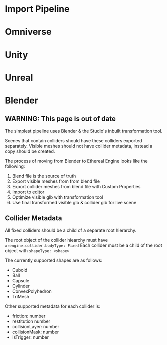 # Import Pipeline

# Omniverse

# Unity

# Unreal

# Blender

## WARNING: This page is out of date

The simplest pipeline uses Blender & the Studio's inbuilt transformation tool. 

Scenes that contain colliders should have these colliders exported separately.
Visible meshes should not have collider metadata, instead a copy should be created.

The process of moving from Blender to Ethereal Engine looks like the following:

1. Blend file is the source of truth
2. Export visible meshes from from blend file
3. Export collider meshes from blend file with Custom Properties
4. Import to editor
5. Optimize visible glb with transformation tool
6. Use final transformed visible glb & collider glb for live scene

## Collider Metadata

All fixed colliders should be a child of a separate root hierarchy.

The root object of the collider hiearchy must have `xrengine.collider.bodyType: Fixed`
Each collider must be a child of the root object with `shapeType: <shape>`

The currently supported shapes are as follows:

- Cuboid
- Ball
- Capsule
- Cylinder
- ConvexPolyhedron
- TriMesh

Other supported metadata for each collider is:

- friction: number
- restitution number
- collisionLayer: number
- collisionMask: number
- isTrigger: number
